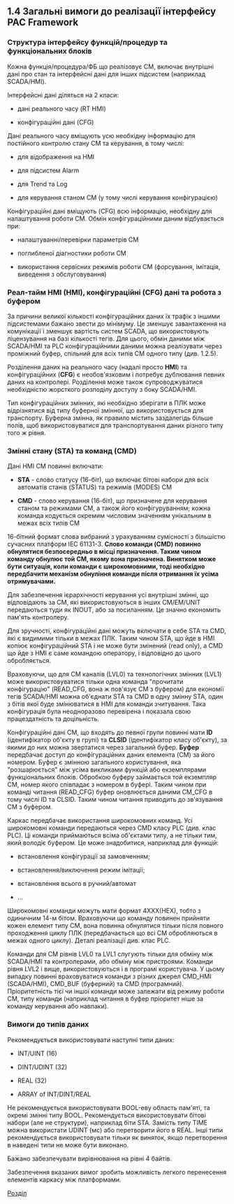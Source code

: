 ## 1.4 Загальні вимоги до реалізації інтерфейсу PAC Framework

### Структура інтерфейсу функцій/процедур та функціональних блоків

Кожна функція/процедура/ФБ що реалізовує CM, включає внутрішні дані про стан та інтерфейсні дані для інших підсистем (наприклад SCADA/HMI).

Інтерфейсні дані діляться на 2 класи:

-   дані реального часу (RT HMI)

-   конфігураційні дані (CFG)

Дані реального часу вміщують усю необхідну інформацію для постійного контролю стану CM та керування, в тому числі:

-   для відображення на HMI

-   для підсистем Alarm

-   для Trend та Log

-   для керування станом CM (у тому числі керування конфігурацією)

Конфігураційні дані вміщують (CFG) всю інформацію, необхідну для налаштування роботи CM. Обмін конфігураційними даним відбувається при:

-   налаштуванні/перевірки параметрів CM

-   поглибленої діагностики роботи CM

-   використання сервісних режимів роботи CM (форсування, імітація, виведення з обслуговування)

### Реал-тайм HMI (HMI), конфігураційні (CFG) дані та робота з буфером

За причини великої кількості конфігураційних даних їх трафік з іншими підсистемами бажано звести до мінімуму. Це зменшує завантаження на комунікації і зменшує вартість систем SCADA, що використовують ліцензування на базі кількості тегів. Для цього, обмін даними між SCADA/HMI та PLC конфігураційними даними можна реалізувати через проміжний буфер, спільний для всіх типів CM одного типу (див. 1.2.5).

Розділення даних на реального часу (надалі просто **HMI**) та конфігураційних (**CFG**) є необов'язковим і потребує дублювання певних даних на контролері. Розділення може також супроводжуватися необхідністю жорсткого розподілу доступу з боку SCADA/HMI.

Тип конфігураційних змінних, які необхідно зберігати в ПЛК може відрізнятися від типу буферної змінної, що використовується для транспорту. Буферна змінна, як правило містить заздалегідь більше полів, щоб використовуватися для транспортування даних різного типу того ж рівня.

### Змінні стану (STA) та команд (CMD) 

Дані HMI CM повинні включати:

-   **STA** - слово статусу (16-біт), що включає бітові набори для всіх автоматів станів (STATUS) та режимів (MODES) CM

-   **CMD** - слово керування (16-біт), що призначене для керування станом та режимами CM, а також його конфігуруванням; кожна команда кодується окремим числовим значенням унікальним в межах всіх типів CM

16-бітний формат слова вибраний з урахуванням сумісності з більшістю сучасних платформ IEC 61131-3. **Слово команди (CMD) повинно обнулятися безпосередньо в місці призначення. Таким чином команду обнулює той CM, якому вона призначена. Винятком може бути ситуація, коли команди є широкомовними, тоді необхідно передбачити механізм обнуління команди після отримання їх усіма отримувачами.**

Для забезпечення ієрархічності керування усі внутрішні змінні, що відповідають за CM, які використовуються в інших CM/EM/UNIT передаються туди як INOUT, або за посиланням. Це значно економить пам\'ять контролеру.

Для зручності, конфігураційні дані можуть включати в себе STA та CMD, які є видимими тільки в межах ПЛК. Таким чином STA, що йде в HMI копіює конфігураційний STA і не може бути змінений (read only), а CMD що йде з HMI є саме командою оператору, і відповідно до цього обробляється.

Враховуючи, що для CM каналів (LVL0) та технологічних змінних (LVL1) може використовуватися тільки одна команда \"прочитати конфігурацію\" (READ\_CFG, вона ж пов\'язує CM з буфером) для економії тегів SCADA/HMI можна об\'єднати STA та CMD в одну змінну STA, один з бітів якої буде змінюватися в HMI для команди зчитування. Така конфігурація була неодноразово перевірена і показала свою працездатність та доцільність.

Конфігураційні дані CM, що входять до певної групи повинні мати **ID** (ідентифікатор об'єкту в групі) та **CLSID** (ідентифікатор класу об\'єкту), за якими до них можна звертатися через загальний буфер. **Буфер** передбачає доступ до конфігураційних даних елемента (CM) за його номером. Буфер є змінною загального користування, яка \"розшарюється\" між усіма викликами функцій або екземплярами функціональних блоків. Обробкою буферу займається той екземпляр CM, номер якого співпадає з номером в буфері. Таким чином при команді читання (READ\_CFG) буфер оновлюється даними CM\_CFG в тому числі ID та CLSID. Таким чином читання приводить до зв'язування CM з буфером.

Каркас передбачає використання широкомовних команд. Усі широкомовні команди передаються через CMD класу PLC (див. клас PLC). Ці команди приймаються всіма об'єктами типу, а не тільки тим, який володіє буфером. Це може знадобитися, наприклад для функцій:

-   встановлення конфігурації за замовченням;

-   встановлення/виключення режим імітації;

-   встановлення всього в ручний/автомат

-   ...

Широкомовні команди можуть мати формат 4XXX(HEX), тобто з одиничним 14-м бітом. Враховуючи що команду повинен прийняти кожен елемент типу CM, вона повинна обнулятися тільки після повного проходження циклу ПЛК (передбачається що всі CM обробляються в межах одного циклу). Деталі реалізації див. клас PLC.

Команди для CM рівнів LVL0 та LVL1 слугують тільки для обміну між SCADA/HMI та контролерами, або обміну між пристроями. Команди рівня LVL2 і вище, використовуються і в програмі користувача. У цьому випадку повинні враховуватися команди з різних джерел CMD\_HMI (SCADA/HMI), CMD\_BUF (буферний) та CMD (програмний). Пріоритетність тієї чи іншої команди може залежати від режиму роботи CM, типу команди (наприклад читання в буфер пріоритет ніше за команду керування або навпаки).

### Вимоги до типів даних

Рекомендується використовувати наступні типи даних:

-   INT/UINT (16)

-   DINT/UDINT (32)

-   REAL (32)

-   ARRAY of INT/DINT/REAL

Не рекомендується використовувати BOOL-еву область пам\'яті, та окремі змінні типу BOOL. Рекомендується використовувати бітові набори (але не структури), наприклад біти STA. Замість типу TIME можна використати UDINT (мс) або перетворити його в REAL. Інші типи рекомендується використовувати тільки як виняток, якщо перетворення в наведені типи не може бути виконано.

Бажано забезпечувати вирівнювання на рівні 4 байтів.

Забезпечення вказаних вимог зробить можливість легкого перенесення елементів каркасу між платформами.

[Розділ](README.md)